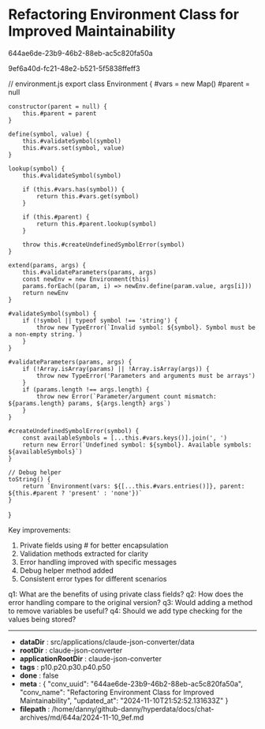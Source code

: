 # Refactoring Environment Class for Improved Maintainability

644ae6de-23b9-46b2-88eb-ac5c820fa50a

9ef6a40d-fc21-48e2-b521-5f5838ffeff3

 

<antArtifact identifier="refactored-environment" type="application/vnd.ant.code" language="javascript" title="Refactored Environment Class">
// environment.js
export class Environment {
    #vars = new Map()
    #parent = null

    constructor(parent = null) {
        this.#parent = parent
    }

    define(symbol, value) {
        this.#validateSymbol(symbol)
        this.#vars.set(symbol, value)
    }

    lookup(symbol) {
        this.#validateSymbol(symbol)
        
        if (this.#vars.has(symbol)) {
            return this.#vars.get(symbol)
        }
        
        if (this.#parent) {
            return this.#parent.lookup(symbol)
        }
        
        throw this.#createUndefinedSymbolError(symbol)
    }

    extend(params, args) {
        this.#validateParameters(params, args)
        const newEnv = new Environment(this)
        params.forEach((param, i) => newEnv.define(param.value, args[i]))
        return newEnv
    }

    #validateSymbol(symbol) {
        if (!symbol || typeof symbol !== 'string') {
            throw new TypeError(`Invalid symbol: ${symbol}. Symbol must be a non-empty string.`)
        }
    }

    #validateParameters(params, args) {
        if (!Array.isArray(params) || !Array.isArray(args)) {
            throw new TypeError('Parameters and arguments must be arrays')
        }
        if (params.length !== args.length) {
            throw new Error(`Parameter/argument count mismatch: ${params.length} params, ${args.length} args`)
        }
    }

    #createUndefinedSymbolError(symbol) {
        const availableSymbols = [...this.#vars.keys()].join(', ')
        return new Error(`Undefined symbol: ${symbol}. Available symbols: ${availableSymbols}`)
    }

    // Debug helper
    toString() {
        return `Environment(vars: ${[...this.#vars.entries()]}, parent: ${this.#parent ? 'present' : 'none'})`
    }
}
</antArtifact>

Key improvements:
1. Private fields using # for better encapsulation
2. Validation methods extracted for clarity
3. Error handling improved with specific messages
4. Debug helper method added
5. Consistent error types for different scenarios

q1: What are the benefits of using private class fields?
q2: How does the error handling compare to the original version?
q3: Would adding a method to remove variables be useful?
q4: Should we add type checking for the values being stored?

---

* **dataDir** : src/applications/claude-json-converter/data
* **rootDir** : claude-json-converter
* **applicationRootDir** : claude-json-converter
* **tags** : p10.p20.p30.p40.p50
* **done** : false
* **meta** : {
  "conv_uuid": "644ae6de-23b9-46b2-88eb-ac5c820fa50a",
  "conv_name": "Refactoring Environment Class for Improved Maintainability",
  "updated_at": "2024-11-10T21:52:52.131633Z"
}
* **filepath** : /home/danny/github-danny/hyperdata/docs/chat-archives/md/644a/2024-11-10_9ef.md